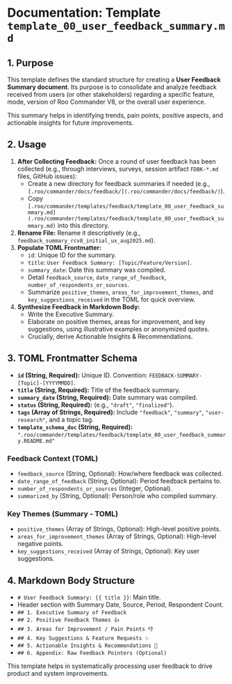 # Documentation: Template `template_00_user_feedback_summary.md`

## 1. Purpose

This template defines the standard structure for creating a **User Feedback Summary document**. Its purpose is to consolidate and analyze feedback received from users (or other stakeholders) regarding a specific feature, mode, version of Roo Commander V8, or the overall user experience.

This summary helps in identifying trends, pain points, positive aspects, and actionable insights for future improvements.

## 2. Usage

1.  **After Collecting Feedback:** Once a round of user feedback has been collected (e.g., through interviews, surveys, session artifact `FDBK-*.md` files, GitHub issues):
    *   Create a new directory for feedback summaries if needed (e.g., `[.roo/commander/docs/feedback/](.roo/commander/docs/feedback/)`).
    *   Copy `[.roo/commander/templates/feedback/template_00_user_feedback_summary.md](.roo/commander/templates/feedback/template_00_user_feedback_summary.md)` into this directory.
2.  **Rename File:** Rename it descriptively (e.g., `feedback_summary_rcv8_initial_ux_aug2025.md`).
3.  **Populate TOML Frontmatter:**
    *   `id`: Unique ID for the summary.
    *   `title`: `User Feedback Summary: [Topic/Feature/Version]`.
    *   `summary_date`: Date this summary was compiled.
    *   Detail `feedback_source`, `date_range_of_feedback`, `number_of_respondents_or_sources`.
    *   Summarize `positive_themes`, `areas_for_improvement_themes`, and `key_suggestions_received` in the TOML for quick overview.
4.  **Synthesize Feedback in Markdown Body:**
    *   Write the Executive Summary.
    *   Elaborate on positive themes, areas for improvement, and key suggestions, using illustrative examples or anonymized quotes.
    *   Crucially, derive Actionable Insights & Recommendations.

## 3. TOML Frontmatter Schema

*   **`id` (String, Required):** Unique ID. Convention: `FEEDBACK-SUMMARY-[Topic]-[YYYYMMDD]`.
*   **`title` (String, Required):** Title of the feedback summary.
*   **`summary_date` (String, Required):** Date summary was compiled.
*   **`status` (String, Required):** (e.g., `"draft"`, `"finalized"`).
*   **`tags` (Array of Strings, Required):** Include `"feedback"`, `"summary"`, `"user-research"`, and a topic tag.
*   **`template_schema_doc` (String, Required):** `".roo/commander/templates/feedback/template_00_user_feedback_summary.README.md"`

### Feedback Context (TOML)

*   `feedback_source` (String, Optional): How/where feedback was collected.
*   `date_range_of_feedback` (String, Optional): Period feedback pertains to.
*   `number_of_respondents_or_sources` (Integer, Optional).
*   `summarized_by` (String, Optional): Person/role who compiled summary.

### Key Themes (Summary - TOML)

*   `positive_themes` (Array of Strings, Optional): High-level positive points.
*   `areas_for_improvement_themes` (Array of Strings, Optional): High-level negative points.
*   `key_suggestions_received` (Array of Strings, Optional): Key user suggestions.

## 4. Markdown Body Structure

*   `# User Feedback Summary: {{ title }}`: Main title.
*   Header section with Summary Date, Source, Period, Respondent Count.
*   `## 1. Executive Summary of Feedback`
*   `## 2. Positive Feedback Themes 👍`
*   `## 3. Areas for Improvement / Pain Points 👎`
*   `## 4. Key Suggestions & Feature Requests ✨`
*   `## 5. Actionable Insights & Recommendations 🚀`
*   `## 6. Appendix: Raw Feedback Pointers (Optional)`

This template helps in systematically processing user feedback to drive product and system improvements.